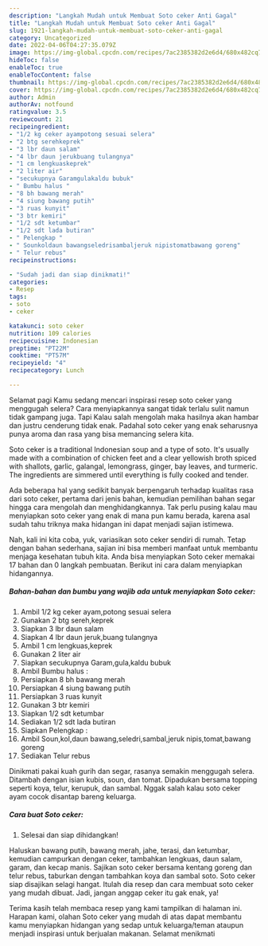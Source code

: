 ```yaml
---
description: "Langkah Mudah untuk Membuat Soto ceker Anti Gagal"
title: "Langkah Mudah untuk Membuat Soto ceker Anti Gagal"
slug: 1921-langkah-mudah-untuk-membuat-soto-ceker-anti-gagal
category: Uncategorized
date: 2022-04-06T04:27:35.079Z
image: https://img-global.cpcdn.com/recipes/7ac2385382d2e6d4/680x482cq70/soto-ceker-foto-resep-utama.jpg
hideToc: false
enableToc: true
enableTocContent: false
thumbnail: https://img-global.cpcdn.com/recipes/7ac2385382d2e6d4/680x482cq70/soto-ceker-foto-resep-utama.jpg
cover: https://img-global.cpcdn.com/recipes/7ac2385382d2e6d4/680x482cq70/soto-ceker-foto-resep-utama.jpg
author: Admin
authorAv: notfound
ratingvalue: 3.5
reviewcount: 21
recipeingredient:
- "1/2 kg ceker ayampotong sesuai selera"
- "2 btg serehkeprek"
- "3 lbr daun salam"
- "4 lbr daun jerukbuang tulangnya"
- "1 cm lengkuaskeprek"
- "2 liter air"
- "secukupnya Garamgulakaldu bubuk"
- " Bumbu halus "
- "8 bh bawang merah"
- "4 siung bawang putih"
- "3 ruas kunyit"
- "3 btr kemiri"
- "1/2 sdt ketumbar"
- "1/2 sdt lada butiran"
- " Pelengkap "
- " Sounkoldaun bawangseledrisambaljeruk nipistomatbawang goreng"
- " Telur rebus"
recipeinstructions:

- "Sudah jadi dan siap dinikmati!"
categories:
- Resep
tags:
- soto
- ceker

katakunci: soto ceker 
nutrition: 109 calories
recipecuisine: Indonesian
preptime: "PT22M"
cooktime: "PT57M"
recipeyield: "4"
recipecategory: Lunch

---
```



Selamat pagi Kamu sedang mencari inspirasi resep soto ceker yang menggugah selera? Cara menyiapkannya sangat tidak terlalu sulit namun tidak gampang juga. Tapi Kalau salah mengolah maka hasilnya akan hambar dan justru cenderung tidak enak. Padahal soto ceker yang enak seharusnya punya aroma dan rasa yang bisa memancing selera kita.


Soto ceker is a traditional Indonesian soup and a type of soto. It&#39;s usually made with a combination of chicken feet and a clear yellowish broth spiced with shallots, garlic, galangal, lemongrass, ginger, bay leaves, and turmeric. The ingredients are simmered until everything is fully cooked and tender.

Ada beberapa hal yang sedikit banyak berpengaruh terhadap kualitas rasa dari soto ceker, pertama dari jenis bahan, kemudian pemilihan bahan segar hingga cara mengolah dan menghidangkannya. Tak perlu pusing kalau mau menyiapkan soto ceker yang enak di mana pun kamu berada, karena asal sudah tahu triknya maka hidangan ini dapat menjadi sajian istimewa.


Nah, kali ini kita coba, yuk, variasikan soto ceker sendiri di rumah. Tetap dengan bahan sederhana, sajian ini bisa memberi manfaat untuk membantu menjaga kesehatan tubuh kita. Anda bisa menyiapkan Soto ceker memakai 17 bahan dan 0 langkah pembuatan. Berikut ini cara dalam menyiapkan hidangannya.

<!--inarticleads1-->

##### Bahan-bahan dan bumbu yang wajib ada untuk menyiapkan Soto ceker:

1. Ambil 1/2 kg ceker ayam,potong sesuai selera
1. Gunakan 2 btg sereh,keprek
1. Siapkan 3 lbr daun salam
1. Siapkan 4 lbr daun jeruk,buang tulangnya
1. Ambil 1 cm lengkuas,keprek
1. Gunakan 2 liter air
1. Siapkan secukupnya Garam,gula,kaldu bubuk
1. Ambil  Bumbu halus :
1. Persiapkan 8 bh bawang merah
1. Persiapkan 4 siung bawang putih
1. Persiapkan 3 ruas kunyit
1. Gunakan 3 btr kemiri
1. Siapkan 1/2 sdt ketumbar
1. Sediakan 1/2 sdt lada butiran
1. Siapkan  Pelengkap :
1. Ambil  Soun,kol,daun bawang,seledri,sambal,jeruk nipis,tomat,bawang goreng
1. Sediakan  Telur rebus


Dinikmati pakai kuah gurih dan segar, rasanya semakin menggugah selera. Ditambah dengan isian kubis, soun, dan tomat. Dipadukan bersama topping seperti koya, telur, kerupuk, dan sambal. Nggak salah kalau soto ceker ayam cocok disantap bareng keluarga. 

<!--inarticleads2-->

##### Cara buat Soto ceker:


1. Selesai dan siap dihidangkan!

Haluskan bawang putih, bawang merah, jahe, terasi, dan ketumbar, kemudian campurkan dengan ceker, tambahkan lengkuas, daun salam, garam, dan kecap manis. Sajikan soto ceker bersama kentang goreng dan telur rebus, taburkan dengan tambahkan koya dan sambal soto. Soto ceker siap disajikan selagi hangat. Itulah dia resep dan cara membuat soto ceker yang mudah dibuat. Jadi, jangan anggap ceker itu gak enak, ya! 

Terima kasih telah membaca resep yang kami tampilkan di halaman ini. Harapan kami, olahan Soto ceker yang mudah di atas dapat membantu kamu menyiapkan hidangan yang sedap untuk keluarga/teman ataupun menjadi inspirasi untuk berjualan makanan. Selamat menikmati
